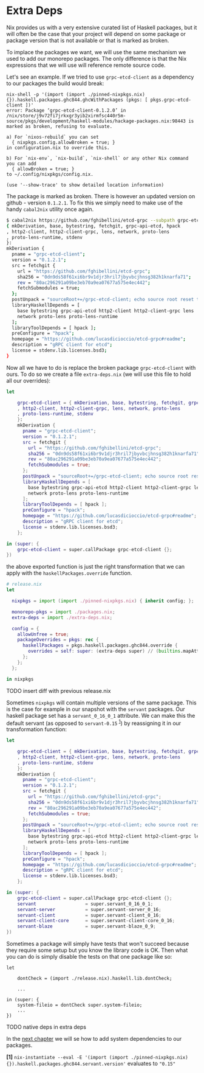
# Extra Deps

Nix provides us with a very extensive curated list of Haskell packages, but it
will often be the case that your project will depend on some package or package version that is not
available or that is marked as broken.

To implace the packages we want, we will use the same mechanism we used to add our monorepo packages.
The only difference is that the Nix expressions that we will use will reference remote source code.

Let's see an example. If we tried to use `grpc-etcd-client` as a dependency to our packages the build would break:

```
nix-shell -p '(import (import ./pinned-nixpkgs.nix) {}).haskell.packages.ghc844.ghcWithPackages (pkgs: [ pkgs.grpc-etcd-client ])'
error: Package ‘grpc-etcd-client-0.1.2.0’ in /nix/store/j9v72fi7jrkxgr3yib2xirmfsc440r5m-source/pkgs/development/haskell-modules/hackage-packages.nix:98443 is marked as broken, refusing to evaluate.

a) For `nixos-rebuild` you can set
  { nixpkgs.config.allowBroken = true; }
in configuration.nix to override this.

b) For `nix-env`, `nix-build`, `nix-shell` or any other Nix command you can add
  { allowBroken = true; }
to ~/.config/nixpkgs/config.nix.

(use '--show-trace' to show detailed location information)
```

The package is marked as broken. There is however an updated version on github - version `0.1.2.1`.
To fix this we simply need to make use of the handy `cabal2nix` utility once again.

```bash
$ cabal2nix https://github.com/fghibellini/etcd-grpc --subpath grpc-etcd-client 2>/dev/null
{ mkDerivation, base, bytestring, fetchgit, grpc-api-etcd, hpack
, http2-client, http2-client-grpc, lens, network, proto-lens
, proto-lens-runtime, stdenv
}:
mkDerivation {
  pname = "grpc-etcd-client";
  version = "0.1.2.1";
  src = fetchgit {
    url = "https://github.com/fghibellini/etcd-grpc";
    sha256 = "0dn9ds58f61xi6br9v1djr3hril7jbyvbcjhnsg382h1knarfa71";
    rev = "80ac296291a09be3eb70a9ea07677a575e4ec442";
    fetchSubmodules = true;
  };
  postUnpack = "sourceRoot+=/grpc-etcd-client; echo source root reset to $sourceRoot";
  libraryHaskellDepends = [
    base bytestring grpc-api-etcd http2-client http2-client-grpc lens
    network proto-lens proto-lens-runtime
  ];
  libraryToolDepends = [ hpack ];
  preConfigure = "hpack";
  homepage = "https://github.com/lucasdicioccio/etcd-grpc#readme";
  description = "gRPC client for etcd";
  license = stdenv.lib.licenses.bsd3;
}
```

Now all we have to do is replace the broken package `grpc-etcd-client` with ours. To do so we create a file `extra-deps.nix` (we will use this file to hold all our overrides):

```nix
let

    grpc-etcd-client = { mkDerivation, base, bytestring, fetchgit, grpc-api-etcd, hpack
	, http2-client, http2-client-grpc, lens, network, proto-lens
	, proto-lens-runtime, stdenv
	}:
	mkDerivation {
	  pname = "grpc-etcd-client";
	  version = "0.1.2.1";
	  src = fetchgit {
	    url = "https://github.com/fghibellini/etcd-grpc";
	    sha256 = "0dn9ds58f61xi6br9v1djr3hril7jbyvbcjhnsg382h1knarfa71";
	    rev = "80ac296291a09be3eb70a9ea07677a575e4ec442";
	    fetchSubmodules = true;
	  };
	  postUnpack = "sourceRoot+=/grpc-etcd-client; echo source root reset to $sourceRoot";
	  libraryHaskellDepends = [
	    base bytestring grpc-api-etcd http2-client http2-client-grpc lens
	    network proto-lens proto-lens-runtime
	  ];
	  libraryToolDepends = [ hpack ];
	  preConfigure = "hpack";
	  homepage = "https://github.com/lucasdicioccio/etcd-grpc#readme";
	  description = "gRPC client for etcd";
	  license = stdenv.lib.licenses.bsd3;
	};

in (super: {
    grpc-etcd-client = super.callPackage grpc-etcd-client {};
})
```

the above exported function is just the right transformation that we can apply with the `haskellPackages.override` function.

```nix
# release.nix
let

  nixpkgs = import (import ./pinned-nixpkgs.nix) { inherit config; };

  monorepo-pkgs = import ./packages.nix;
  extra-deps = import ./extra-deps.nix;

  config = {
    allowUnfree = true;
    packageOverrides = pkgs: rec {
      haskellPackages = pkgs.haskell.packages.ghc844.override {
        overrides = self: super: (extra-deps super) // (builtins.mapAttrs (name: value: super.callPackage value {}) monorepo-pkgs);
      };
    };
  };

in nixpkgs
```

TODO insert diff with previous release.nix

Sometimes `nixpkgs` will contain multiple versions of the same package. This is the case for example in our snapshot with the `servant` packages.
Our haskell package set has a `servant_0_16_0_1` attribute. We can make this the default servant (as opposed to `servant-0.15` <sup>[1](#footnote-1)</sup>) by reassigning it in our transformation function:

```nix
let

    grpc-etcd-client = { mkDerivation, base, bytestring, fetchgit, grpc-api-etcd, hpack
	, http2-client, http2-client-grpc, lens, network, proto-lens
	, proto-lens-runtime, stdenv
	}:
	mkDerivation {
	  pname = "grpc-etcd-client";
	  version = "0.1.2.1";
	  src = fetchgit {
	    url = "https://github.com/fghibellini/etcd-grpc";
	    sha256 = "0dn9ds58f61xi6br9v1djr3hril7jbyvbcjhnsg382h1knarfa71";
	    rev = "80ac296291a09be3eb70a9ea07677a575e4ec442";
	    fetchSubmodules = true;
	  };
	  postUnpack = "sourceRoot+=/grpc-etcd-client; echo source root reset to $sourceRoot";
	  libraryHaskellDepends = [
	    base bytestring grpc-api-etcd http2-client http2-client-grpc lens
	    network proto-lens proto-lens-runtime
	  ];
	  libraryToolDepends = [ hpack ];
	  preConfigure = "hpack";
	  homepage = "https://github.com/lucasdicioccio/etcd-grpc#readme";
	  description = "gRPC client for etcd";
	  license = stdenv.lib.licenses.bsd3;
	};

in (super: {
    grpc-etcd-client = super.callPackage grpc-etcd-client {};
    servant                  = super.servant_0_16_0_1;
    servant-server           = super.servant-server_0_16;
    servant-client           = super.servant-client_0_16;
    servant-client-core      = super.servant-client-core_0_16;
    servant-blaze            = super.servant-blaze_0_9;
})
```

Sometimes a package will simply have tests that won't succeed because they require some setup
but you know the library code is OK. Then what you can do is simply disable the tests on that one package like so:

```
let

    dontCheck = (import ./release.nix).haskell.lib.dontCheck;

    ...

in (super: {
    system-fileio = dontCheck super.system-fileio;
    ...
})
```

TODO native deps in extra deps

In the [next chapter](../system-deps) we will se how to add system dependencies to our packages.

<a id="footnote-1"><b>[1]</b></a> `nix-instantiate --eval -E '(import (import ./pinned-nixpkgs.nix) {}).haskell.packages.ghc844.servant.version'` evaluates to `"0.15"`
